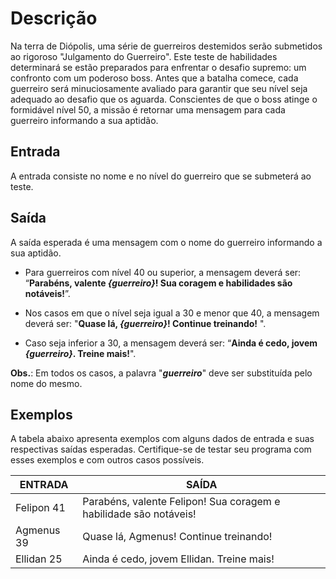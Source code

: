 # Descrição

Na terra de Diópolis, uma série de guerreiros destemidos serão submetidos ao rigoroso "Julgamento do Guerreiro". Este teste de habilidades determinará se estão preparados para enfrentar o desafio supremo: um confronto com um poderoso boss. Antes que a batalha comece, cada guerreiro será minuciosamente avaliado para garantir que seu nível seja adequado ao desafio que os aguarda. Conscientes de que o boss atinge o formidável nível 50, a missão é retornar uma mensagem para cada guerreiro informando a sua aptidão.

## Entrada
A entrada consiste no nome e no nível do guerreiro que se submeterá ao teste.

## Saída
A saída esperada é uma mensagem com o nome do guerreiro informando a sua aptidão.

- Para guerreiros com nível 40 ou superior, a mensagem deverá ser: “**Parabéns, valente ***{guerreiro}***! Sua coragem e habilidades são notáveis!**”. 

- Nos casos em que o nível seja igual a 30 e menor que 40, a mensagem deverá ser: "**Quase lá, ***{guerreiro}***! Continue treinando!** ". 

- Caso seja inferior a 30, a mensagem deverá ser: “**Ainda é cedo, jovem ***{guerreiro}***. Treine mais!**".

**Obs.**: Em todos os casos, a palavra "***guerreiro***" deve ser substituída pelo nome do mesmo.

## Exemplos
A tabela abaixo apresenta exemplos com alguns dados de entrada e suas respectivas saídas esperadas. Certifique-se de testar seu programa com esses exemplos e com outros casos possíveis.

| **ENTRADA** | **SAÍDA** |
| --- | --- |
| Felipon 41 | Parabéns, valente Felipon! Sua coragem e habilidade são notáveis! |
| Agmenus 39 | Quase lá, Agmenus! Continue treinando! |
| Ellidan 25 | Ainda é cedo, jovem Ellidan. Treine mais! |